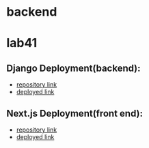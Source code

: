 # backend

# lab41
## Django Deployment(backend):
- [repository link](https://github.com/BayanBanat/backend)
- [deployed link](https://backend-i9ursmnyj-bayankbanat99-gmailcom.vercel.app/)

## Next.js Deployment(front end):
- [repository link](https://github.com/BayanBanat/FE)
- [deployed link](https://fe-acn4pwjp7-bayankbanat99-gmailcom.vercel.app/)